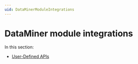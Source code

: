```yaml
---
uid: DataMinerModuleIntegrations
---
```


# DataMiner module integrations

In this section:

- [User-Defined APIs](xref:DMI_User-DefinedAPIs)
